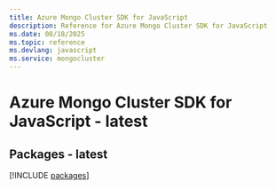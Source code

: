 ```yaml
---
title: Azure Mongo Cluster SDK for JavaScript
description: Reference for Azure Mongo Cluster SDK for JavaScript
ms.date: 08/18/2025
ms.topic: reference
ms.devlang: javascript
ms.service: mongocluster
---
```

# Azure Mongo Cluster SDK for JavaScript - latest
## Packages - latest
[!INCLUDE [packages](mongo-cluster-index.md)]